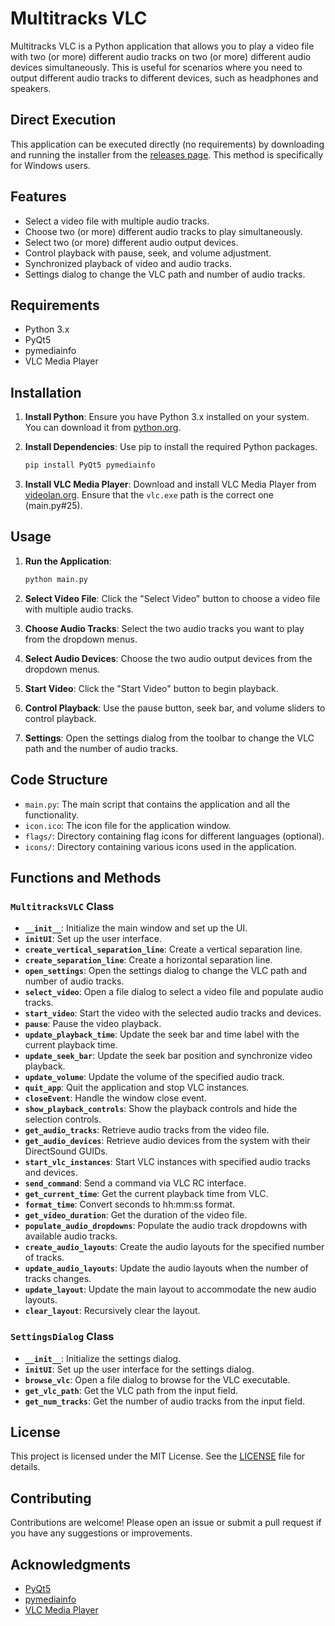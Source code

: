 # Multitracks VLC

Multitracks VLC is a Python application that allows you to play a video file with two (or more) different audio tracks on two (or more) different audio devices simultaneously. This is useful for scenarios where you need to output different audio tracks to different devices, such as headphones and speakers.

## Direct Execution

This application can be executed directly (no requirements) by downloading and running the installer from the [releases page](https://github.com/linomassaro/multitracks-vlc/releases). This method is specifically for Windows users.

## Features

- Select a video file with multiple audio tracks.
- Choose two (or more) different audio tracks to play simultaneously.
- Select two (or more) different audio output devices.
- Control playback with pause, seek, and volume adjustment.
- Synchronized playback of video and audio tracks.
- Settings dialog to change the VLC path and number of audio tracks.

## Requirements

- Python 3.x
- PyQt5
- pymediainfo
- VLC Media Player

## Installation

1. **Install Python**: Ensure you have Python 3.x installed on your system. You can download it from [python.org](https://www.python.org/).

2. **Install Dependencies**: Use pip to install the required Python packages.
    ```sh
    pip install PyQt5 pymediainfo
    ```

3. **Install VLC Media Player**: Download and install VLC Media Player from [videolan.org](https://www.videolan.org/). Ensure that the `vlc.exe` path is the correct one (main.py#25).

## Usage

1. **Run the Application**:
    ```sh
    python main.py
    ```

2. **Select Video File**: Click the "Select Video" button to choose a video file with multiple audio tracks.

3. **Choose Audio Tracks**: Select the two audio tracks you want to play from the dropdown menus.

4. **Select Audio Devices**: Choose the two audio output devices from the dropdown menus.

5. **Start Video**: Click the "Start Video" button to begin playback.

6. **Control Playback**: Use the pause button, seek bar, and volume sliders to control playback.

7. **Settings**: Open the settings dialog from the toolbar to change the VLC path and the number of audio tracks.

## Code Structure

- `main.py`: The main script that contains the application and all the functionality.
- `icon.ico`: The icon file for the application window.
- `flags/`: Directory containing flag icons for different languages (optional).
- `icons/`: Directory containing various icons used in the application.

## Functions and Methods

### `MultitracksVLC` Class

- **`__init__`**: Initialize the main window and set up the UI.
- **`initUI`**: Set up the user interface.
- **`create_vertical_separation_line`**: Create a vertical separation line.
- **`create_separation_line`**: Create a horizontal separation line.
- **`open_settings`**: Open the settings dialog to change the VLC path and number of audio tracks.
- **`select_video`**: Open a file dialog to select a video file and populate audio tracks.
- **`start_video`**: Start the video with the selected audio tracks and devices.
- **`pause`**: Pause the video playback.
- **`update_playback_time`**: Update the seek bar and time label with the current playback time.
- **`update_seek_bar`**: Update the seek bar position and synchronize video playback.
- **`update_volume`**: Update the volume of the specified audio track.
- **`quit_app`**: Quit the application and stop VLC instances.
- **`closeEvent`**: Handle the window close event.
- **`show_playback_controls`**: Show the playback controls and hide the selection controls.
- **`get_audio_tracks`**: Retrieve audio tracks from the video file.
- **`get_audio_devices`**: Retrieve audio devices from the system with their DirectSound GUIDs.
- **`start_vlc_instances`**: Start VLC instances with specified audio tracks and devices.
- **`send_command`**: Send a command via VLC RC interface.
- **`get_current_time`**: Get the current playback time from VLC.
- **`format_time`**: Convert seconds to hh:mm:ss format.
- **`get_video_duration`**: Get the duration of the video file.
- **`populate_audio_dropdowns`**: Populate the audio track dropdowns with available audio tracks.
- **`create_audio_layouts`**: Create the audio layouts for the specified number of tracks.
- **`update_audio_layouts`**: Update the audio layouts when the number of tracks changes.
- **`update_layout`**: Update the main layout to accommodate the new audio layouts.
- **`clear_layout`**: Recursively clear the layout.

### `SettingsDialog` Class

- **`__init__`**: Initialize the settings dialog.
- **`initUI`**: Set up the user interface for the settings dialog.
- **`browse_vlc`**: Open a file dialog to browse for the VLC executable.
- **`get_vlc_path`**: Get the VLC path from the input field.
- **`get_num_tracks`**: Get the number of audio tracks from the input field.

## License

This project is licensed under the MIT License. See the [LICENSE](LICENSE) file for details.

## Contributing

Contributions are welcome! Please open an issue or submit a pull request if you have any suggestions or improvements.

## Acknowledgments

- [PyQt5](https://www.riverbankcomputing.com/software/pyqt/intro)
- [pymediainfo](https://pymediainfo.readthedocs.io/)
- [VLC Media Player](https://www.videolan.org/)